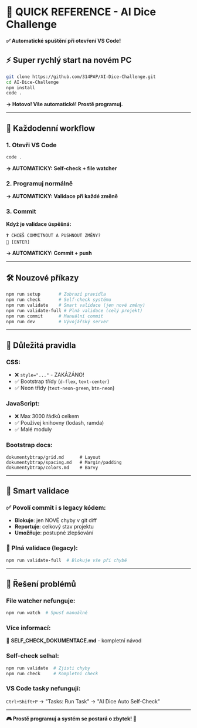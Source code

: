 # 🚀 QUICK REFERENCE - AI Dice Challenge

**✅ Automatické spuštění při otevření VS Code!**

## ⚡ Super rychlý start na novém PC

```bash
git clone https://github.com/314PAP/AI-Dice-Challenge.git
cd AI-Dice-Challenge
npm install
code .
```

**→ Hotovo! Vše automatické! Prostě programuj.**

---

## 🎯 Každodenní workflow

### 1. Otevři VS Code
```bash
code .
```
**→ AUTOMATICKY: Self-check + file watcher**

### 2. Programuj normálně
**→ AUTOMATICKY: Validace při každé změně**

### 3. Commit
**Když je validace úspěšná:**
```
❓ CHCEŠ COMMITNOUT A PUSHNOUT ZMĚNY?
💬 [ENTER]
```
**→ AUTOMATICKY: Commit + push**

---

## 🛠️ Nouzové příkazy

```bash
npm run setup       # Zobrazí pravidla
npm run check       # Self-check systému  
npm run validate    # Smart validace (jen nové změny)
npm run validate-full # Plná validace (celý projekt)
npm run commit      # Manuální commit
npm run dev         # Vývojářský server
```

---

## 🚨 Důležitá pravidla

### CSS:
- ❌ `style="..."` - ZAKÁZÁNO!
- ✅ Bootstrap třídy (`d-flex`, `text-center`)
- ✅ Neon třídy (`text-neon-green`, `btn-neon`)

### JavaScript:
- ❌ Max 3000 řádků celkem
- ✅ Používej knihovny (lodash, ramda)
- ✅ Malé moduly

### Bootstrap docs:
```
dokumentybtrap/grid.md      # Layout
dokumentybtrap/spacing.md   # Margin/padding  
dokumentybtrap/colors.md    # Barvy
```

---

## 🧠 Smart validace

### ✅ Povolí commit i s legacy kódem:
- **Blokuje**: jen NOVÉ chyby v git diff
- **Reportuje**: celkový stav projektu
- **Umožňuje**: postupné zlepšování

### 🚨 Plná validace (legacy):
```bash
npm run validate-full  # Blokuje vše při chybě
```

---

## 🔧 Řešení problémů

### File watcher nefunguje:
```bash
npm run watch  # Spusť manuálně
```

### Více informací:
📖 **SELF_CHECK_DOKUMENTACE.md** - kompletní návod

### Self-check selhal:
```bash
npm run validate  # Zjisti chyby
npm run check     # Kompletní check
```

### VS Code tasky nefungují:
`Ctrl+Shift+P` → "Tasks: Run Task" → "AI Dice Auto Self-Check"

---

**🎮 Prostě programuj a systém se postará o zbytek! 🚀**
